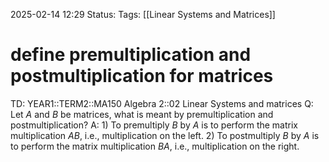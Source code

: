 2025-02-14 12:29
Status: 
Tags: [[Linear Systems and Matrices]]
# define premultiplication and postmultiplication for matrices

TD: YEAR1::TERM2::MA150 Algebra 2::02 Linear Systems and matrices 
Q: Let $A$ and $B$ be matrices, what is meant by premultiplication and postmultiplication?
A: 1) To premultiply $B$ by $A$ is to perform the matrix multiplication $AB$, i.e., multiplication on the left.
2) To postmultiply $B$ by $A$ is to perform the matrix multiplication $BA$, i.e., multiplication on the right.
<!--ID: 1739536273773-->
